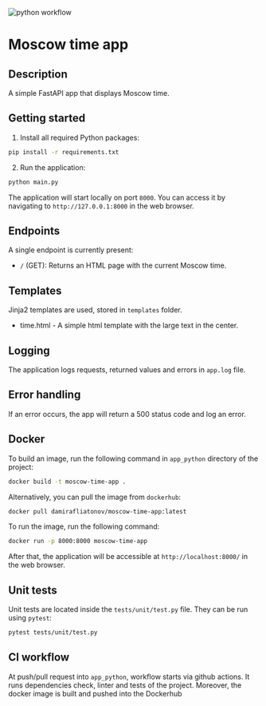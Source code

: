 ![python workflow](https://github.com/Probirochniy/S24-core-course-labs/actions/workflows/app_python.yml/badge.svg)

# Moscow time app

## Description

A simple FastAPI app that displays Moscow time.

## Getting started

1. Install all required Python packages:

```bash
pip install -r requirements.txt
```

2. Run the application:

```bash
python main.py
```

The application will start locally on port `8000`. You can access it by navigating to `http://127.0.0.1:8000` in the web browser.

## Endpoints

A single endpoint is currently present:

- `/` (GET): Returns an HTML page with the current Moscow time.

## Templates

Jinja2 templates are used, stored in `templates` folder.

- time.html - A simple html template with the large text in the center.

## Logging

The application logs requests, returned values and errors in `app.log` file.

## Error handling
If an error occurs, the app will return a 500 status code and log an error.

## Docker

To build an image, run the following command in `app_python` directory of the project:

```bash
docker build -t moscow-time-app .
```

Alternatively, you can pull the image from `dockerhub`:

```bash
docker pull damirafliatonov/moscow-time-app:latest
```

To run the image, run the following command:

```bash
docker run -p 8000:8000 moscow-time-app
```

After that, the application will be accessible at `http://localhost:8000/` in the web browser.

## Unit tests
Unit tests are located inside the `tests/unit/test.py` file. They can be run using `pytest`:

```bash
pytest tests/unit/test.py
```

## CI workflow

At push/pull request into `app_python`, workflow starts via github actions. It runs dependencies check, linter and tests of the project. Moreover, the docker image is built and pushed into the Dockerhub
